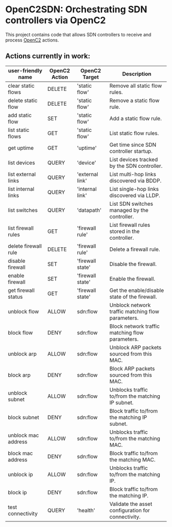 # OpenC2SDN: Orchestrating SDN controllers via OpenC2
This project contains code that allows SDN controllers to receive and process [OpenC2](http://openc2.org/) actions.


## Actions currently in work:

|user-friendly name | OpenC2 Action | OpenC2 Target | Description|
--------------------|---------------|---------------|----------------------------
|clear static flows | DELETE | 'static flow' |  Remove all static flow rules.|
|delete static flow |  DELETE | 'static flow' | Remove a static flow rule.|
|add static flow  | SET | 'static flow' | Add a static flow rule.|
|list static flows  | GET | 'static flow' | List static flow rules.|
|get uptime | GET | 'uptime' |  Get time since SDN controller startup.|
|list devices | QUERY | 'device' | List devices tracked by the SDN controller.|
|list external links | QUERY | 'external link' | List multi-hop links discovered via BDDP.|
|list internal links | QUERY | 'internal link' | List single-hop links discovered via LLDP.|
|list switches | QUERY | 'datapath' | List SDN switches managed by the controller.|
|list firewall rules | GET | 'firewall rule' | List firewall rules stored in the controller.|
|delete firewall rule | DELETE | 'firewall rule' | Delete a firewall rule.|
|disable firewall | SET | 'firewall state' | Disable the firewall.|
|enable firewall | SET | 'firewall state' | Enable the firewall.|
|get firewall status | GET | 'firewall state' | Get the enable/disable state of the firewall.|
|unblock flow | ALLOW | sdn:flow | Unblock network traffic matching flow parameters.|
|block flow | DENY | sdn:flow | Block network traffic matching flow parameters.|
|unblock arp | ALLOW | sdn:flow | Unblock ARP packets sourced from this MAC.|
|block arp | DENY | sdn:flow | Block ARP packets sourced from this MAC.|
|unblock subnet | ALLOW | sdn:flow | Unblocks traffic to/from the matching IP subnet.|
|block subnet | DENY | sdn:flow | Block traffic to/from the matching IP subnet.|
|unblock mac address | ALLOW | sdn:flow | Unblocks traffic to/from the matching MAC.|
|block mac address | DENY | sdn:flow | Block traffic to/from the matching MAC.|
|unblock ip | ALLOW | sdn:flow | Unblocks traffic to/from the matching IP.|
|block ip | DENY | sdn:flow | Block traffic to/from the matching IP.|
|test connectivity  | QUERY | 'health' | Validate the asset configuration for connectivity.|

